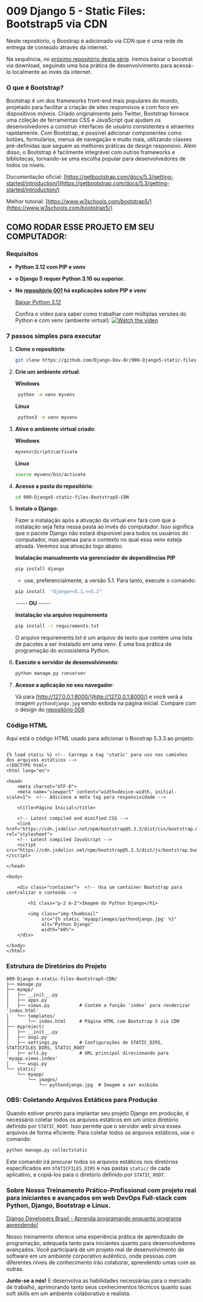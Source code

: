 
# 009 Django 5 - Static Files: Bootstrap5 via CDN

Neste repositório, o Boostrap é adicionado via CDN que é uma rede de entrega de conteúdo através da internet. 

Na sequência, no [próximo repositório desta série](https://github.com/Django-Dev-Br/010-Django-4-Static-Files-Bootstrap5-local). Iremos baixar o boostrat via download, seguindo uma boa prática de desenvolvimento para acessá-lo localmente ao invés da internet.

### O que é Bootstrap?

Bootstrap é um dos frameworks front-end mais populares do mundo, projetado para facilitar a criação de sites responsivos e com foco em dispositivos móveis. Criado originalmente pelo Twitter, Bootstrap fornece uma coleção de ferramentas CSS e JavaScript que ajudam os desenvolvedores a construir interfaces de usuário consistentes e atraentes rapidamente. Com Bootstrap, é possível adicionar componentes como botões, formulários, menus de navegação e muito mais, utilizando classes pré-definidas que seguem as melhores práticas de design responsivo. Além disso, o Bootstrap é facilmente integrável com outros frameworks e bibliotecas, tornando-se uma escolha popular para desenvolvedores de todos os níveis.

Documentação oficial: [https://getbootstrap.com/docs/5.3/getting-started/introduction/](https://getbootstrap.com/docs/5.3/getting-started/introduction/)

Melhor tutorial: [https://www.w3schools.com/bootstrap5/](https://www.w3schools.com/bootstrap5/)


## COMO RODAR ESSE PROJETO EM SEU COMPUTADOR:

### Requisitos

- **Python 3.12 com PIP e venv**
- **o Django 5 requer Python 3.10 ou superior.**

- **No [repositório 001](https://github.com/Django-Dev-Br/001-django5-basic-project) há explicações sobre PIP e venv**
  
  [Baixar Python 3.12](https://www.python.org/downloads/release/python-3122/)

   Confira o vídeo para saber como trabalhar com múltiplas versões do Python e com venv (ambiente virtual):
  [![Watch the video](https://img.youtube.com/vi/eetDeQrv0Rs/0.jpg)](https://youtu.be/eetDeQrv0Rs)


### 7 passos simples para executar

1. **Clone o repositório**:
    ```bash
    git clone https://github.com/Django-Dev-Br/009-Django5-static-files-Bootstrap5-CDN.git
    ```

2. **Crie um ambiente virtual**:
   
    **Windows**
    ```bash
     python -m venv myvenv  
    ```
   **Linux**
    ```bash
     python3 -m venv myvenv  
    ```

3. **Ative o ambiente virtual criado**:
   
    **Windows**
    ```bash
    myvenv\Scripts\activate  
    ```

   **Linux**
    ```bash
    source myvenv/bin/activate  
    ```
    
4. **Acesse a pasta do repositório**:
    ```bash
    cd 009-Django5-static-files-Bootstrap5-CDN
    ```
    
5. **Instale o Django**:

   Fazer a instalação após a ativação da virtual env fará com que a instalação seja feita nessa pasta ao invés do computador. Isso significa que o pacote Django não estará disponivel para todos os usuários do computador, mas apenas para o contexto no qual essa venv esteja ativada. Veremos sua ativação logo abaixo.

    **Instalação manualmente via gerenciador de dependências PIP**
    ```bash
    pip install django
    ```
    - use, preferencialmente, a versão 5.1. Para tanto, execute o comando:

     ```bash
    pip install  "django>=5.1,<=5.2"
    ```

    ----- **OU** -----

    **Instalação via arquivo requirements**
    ```bash
    pip install -r requirements.txt
    ```
    O arquivo requirements.txt é um arquivo de texto que contém uma lista de pacotes a ser instalado em uma venv. É uma boa prática de programação do ecossistema Python.

6. **Execute o servidor de desenvolvimento**:
    ```bash
    python manage.py runserver
    ```

7. **Acesse a aplicação no seu navegador**:

   Vá para [http://127.0.0.1:8000/](http://127.0.0.1:8000/) e você verá a imagem `pythondjango.jpg` sendo exibida na página inicial. Compare com o design do [repositório 008](https://github.com/Django-Dev-Br/008-Django5-static-files)

### Código HTML 

Aqui está o código HTML usado para adicionar o Boostrap 5.3.3 ao projeto:

```
 
{% load static %} <!-- Carrega a tag 'static' para uso nos caminhos dos arquivos estáticos -->
<!DOCTYPE html>
<html lang="en">

<head>
    <meta charset="UTF-8">
    <meta name="viewport" content="width=device-width, initial-scale=1">  <!-- Adiciona a meta tag para responsividade -->

    <title>Página Inicial</title>
    
    <!-- Latest compiled and minified CSS -->
    <link href="https://cdn.jsdelivr.net/npm/bootstrap@5.3.3/dist/css/bootstrap.min.css" rel="stylesheet">
    <!-- Latest compiled JavaScript -->
    <script src="https://cdn.jsdelivr.net/npm/bootstrap@5.3.3/dist/js/bootstrap.bundle.min.js"></script>

</head>

<body>

    <div class="container">  <!-- Usa um container Bootstrap para centralizar o conteúdo -->

        <h1 class="p-2 m-2">Imagem do Python Django</h1>

        <img class="img-thumbnail"  
             src="{% static 'myapp/images/pythondjango.jpg' %}" 
             alt="Python Django"
             width="60%">
    </div>
    
</body>
</html>
```

### Estrutura de Diretórios do Projeto

```
009-Django-4-static-files-Bootstrap5-CDN/
├── manage.py
├── myapp/
│   ├── __init__.py
│   ├── apps.py
│   ├── views.py           # Contém a função 'index' para renderizar 'index.html'
│   └── templates/
│       └── index.html     # Página HTML com Bootstrap 5 via CDN
├── myproject/
│   ├── __init__.py
│   ├── asgi.py
│   ├── settings.py        # Configurações de STATIC_DIRS, STATICFILES_DIRS, STATIC_ROOT
│   ├── urls.py            # URL principal direcionando para 'myapp.views.index'
│   └── wsgi.py
└── static/
    └── myapp/
        └── images/
            └── pythondjango.jpg  # Imagem a ser exibida
```

### OBS: Coletando Arquivos Estáticos para Produção

Quando estiver pronto para implantar seu projeto Django em produção, é necessário coletar todos os arquivos estáticos em um único diretório definido por `STATIC_ROOT`. Isso permite que o servidor web sirva esses arquivos de forma eficiente. Para coletar todos os arquivos estáticos, use o comando:

```bash
python manage.py collectstatic
```

Este comando irá procurar todos os arquivos estáticos nos diretórios especificados em `STATICFILES_DIRS` e nas pastas `static/` de cada aplicativo, e copiá-los para o diretório definido por `STATIC_ROOT`.

### Sobre Nosso Treinamento Prático-Profissional com projeto real para iniciantes e avançados em web DevOps Full-stack com Python, Django, Bootstrap e Linux.

[Django Developers Brasil - Aprenda programando enquanto programa aprendendo!](https://django.dev.br/)

Nosso treinamento oferece uma experiência prática de aprendizado de programação, adequada tanto para iniciantes quanto para desenvolvedores avançados. Você participará de um projeto real de desenvolvimento de software em um ambiente corporativo autêntico, onde pessoas com diferentes níveis de conhecimento irão colaborar, aprendendo umas com as outras.

**Junte-se a nós!** E desenvolva as habilidades necessárias para o mercado de trabalho, aprimorando tanto seus conhecimentos técnicos quanto suas soft skills em um ambiente colaborativo e realista.
